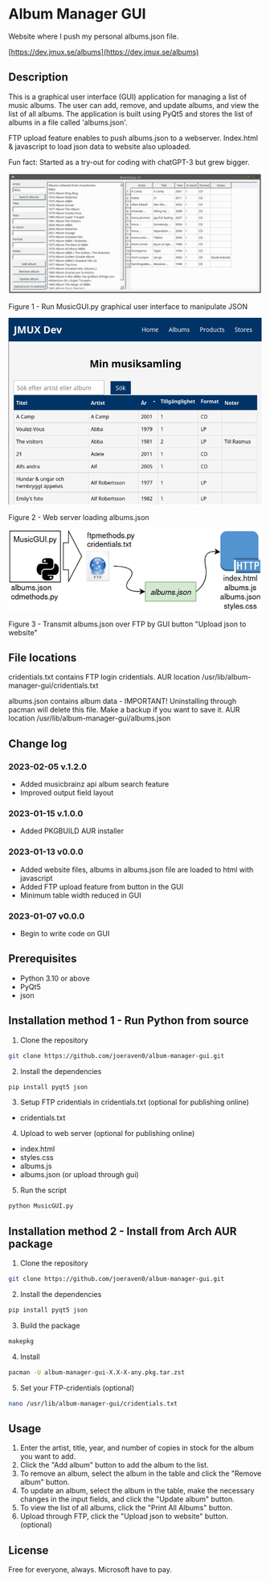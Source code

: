# Album Manager GUI

Website where I push my personal albums.json file.

[https://dev.jmux.se/albums](https://dev.jmux.se/albums)

## Description

This is a graphical user interface (GUI) application for managing a list of music albums. The user can add, remove, and update albums, and view the list of all albums. The application is built using PyQt5 and stores the list of albums in a file called 'albums.json'.

FTP upload feature enables to push albums.json to a webserver. Index.html & javascript to load json data to website also uploaded.

Fun fact: Started as a try-out for coding with chatGPT-3 but grew bigger.

![Album Manager GUI](gitassets/Screenshot_20230205_191953.png)

Figure 1 - Run MusicGUI.py graphical user interface to manipulate JSON

![Album Manager Website](gitassets/Screenshot_20230113_203503.png)

Figure 2 - Web server loading albums.json

![Album Manager Flow](gitassets/Screenshot_20230113_211255.png)

Figure 3 - Transmit albums.json over FTP by GUI button "Upload json to website"

## File locations

cridentials.txt contains FTP login cridentials.
AUR location /usr/lib/album-manager-gui/cridentials.txt

albums.json contains album data - IMPORTANT! Uninstalling through pacman will delete this file. Make a backup if you want to save it.
AUR location /usr/lib/album-manager-gui/albums.json

## Change log
### 2023-02-05 v.1.2.0

 - Added musicbrainz api album search feature
 - Improved output field layout
### 2023-01-15 v.1.0.0

 - Added PKGBUILD AUR installer
### 2023-01-13 v0.0.0
 - Added website files, albums in albums.json file are loaded to html with javascript
 - Added FTP upload feature from button in the GUI
 - Minimum table width reduced in GUI
### 2023-01-07 v0.0.0

- Begin to write code on GUI

## Prerequisites

- Python 3.10 or above
- PyQt5
- json

## Installation method 1 - Run Python from source

1. Clone the repository

```bash
git clone https://github.com/joeraven0/album-manager-gui.git
```
2. Install the dependencies

```bash
pip install pyqt5 json
```
3. Setup FTP cridentials in cridentials.txt (optional for publishing online)

  * cridentials.txt

4. Upload to web server (optional for publishing online)

  * index.html
  * styles.css
  * albums.js
  * albums.json (or upload through gui)

5. Run the script

```bash
python MusicGUI.py
```

## Installation method 2 - Install from Arch AUR package

1. Clone the repository

```bash
git clone https://github.com/joeraven0/album-manager-gui.git
```

2. Install the dependencies

```bash
pip install pyqt5 json
```

3. Build the package

```bash
makepkg
```
4. Install

```bash
pacman -U album-manager-gui-X.X-X-any.pkg.tar.zst
```
5. Set your FTP-cridentials (optional)

```bash
nano /usr/lib/album-manager-gui/cridentials.txt
```
## Usage

1. Enter the artist, title, year, and number of copies in stock for the album you want to add.
2. Click the "Add album" button to add the album to the list.
3. To remove an album, select the album in the table and click the "Remove album" button.
4. To update an album, select the album in the table, make the necessary changes in the input fields, and click the "Update album" button.
5. To view the list of all albums, click the "Print All Albums" button.
6. Upload through FTP, click the "Upload json to website" button. (optional)

## License

Free for everyone, always. Microsoft have to pay.
